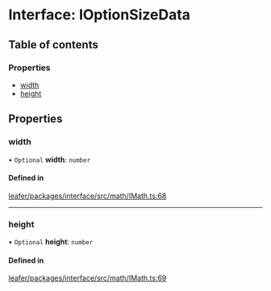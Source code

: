 # Interface: IOptionSizeData

## Table of contents

### Properties

- [width](IOptionSizeData.md#width)
- [height](IOptionSizeData.md#height)

## Properties

### width

• `Optional` **width**: `number`

#### Defined in

[leafer/packages/interface/src/math/IMath.ts:68](https://github.com/leaferjs/leafer/blob/8d161c2/packages/interface/src/math/IMath.ts#L68)

___

### height

• `Optional` **height**: `number`

#### Defined in

[leafer/packages/interface/src/math/IMath.ts:69](https://github.com/leaferjs/leafer/blob/8d161c2/packages/interface/src/math/IMath.ts#L69)
